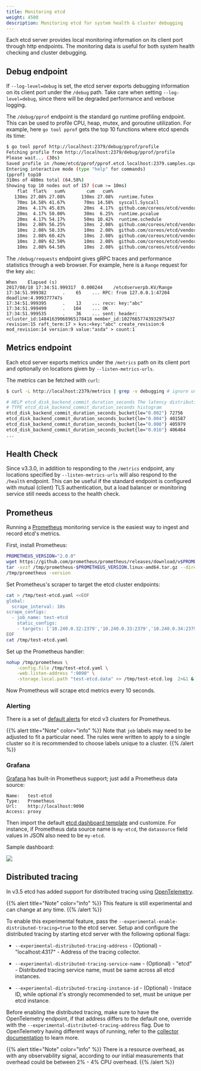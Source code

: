 ```yaml
---
title: Monitoring etcd
weight: 4500
description: Monitoring etcd for system health & cluster debugging
---
```


Each etcd server provides local monitoring information on its client port through http endpoints. The monitoring data is useful for both system health checking and cluster debugging.

## Debug endpoint

If `--log-level=debug` is set, the etcd server exports debugging information on its client port under the `/debug` path. Take care when setting `--log-level=debug`, since there will be degraded performance and verbose logging.

The `/debug/pprof` endpoint is the standard go runtime profiling endpoint. This can be used to profile CPU, heap, mutex, and goroutine utilization. For example, here `go tool pprof` gets the top 10 functions where etcd spends its time:

```sh
$ go tool pprof http://localhost:2379/debug/pprof/profile
Fetching profile from http://localhost:2379/debug/pprof/profile
Please wait... (30s)
Saved profile in /home/etcd/pprof/pprof.etcd.localhost:2379.samples.cpu.001.pb.gz
Entering interactive mode (type "help" for commands)
(pprof) top10
310ms of 480ms total (64.58%)
Showing top 10 nodes out of 157 (cum >= 10ms)
    flat  flat%   sum%        cum   cum%
   130ms 27.08% 27.08%      130ms 27.08%  runtime.futex
    70ms 14.58% 41.67%       70ms 14.58%  syscall.Syscall
    20ms  4.17% 45.83%       20ms  4.17%  github.com/coreos/etcd/vendor/golang.org/x/net/http2/hpack.huffmanDecode
    20ms  4.17% 50.00%       30ms  6.25%  runtime.pcvalue
    20ms  4.17% 54.17%       50ms 10.42%  runtime.schedule
    10ms  2.08% 56.25%       10ms  2.08%  github.com/coreos/etcd/vendor/github.com/coreos/etcd/etcdserver.(*EtcdServer).AuthInfoFromCtx
    10ms  2.08% 58.33%       10ms  2.08%  github.com/coreos/etcd/vendor/github.com/coreos/etcd/etcdserver.(*EtcdServer).Lead
    10ms  2.08% 60.42%       10ms  2.08%  github.com/coreos/etcd/vendor/github.com/coreos/etcd/pkg/wait.(*timeList).Trigger
    10ms  2.08% 62.50%       10ms  2.08%  github.com/coreos/etcd/vendor/github.com/prometheus/client_golang/prometheus.(*MetricVec).hashLabelValues
    10ms  2.08% 64.58%       10ms  2.08%  github.com/coreos/etcd/vendor/golang.org/x/net/http2.(*Framer).WriteHeaders
```

The `/debug/requests` endpoint gives gRPC traces and performance statistics through a web browser. For example, here is a `Range` request for the key `abc`:

```
When	Elapsed (s)
2017/08/18 17:34:51.999317 	0.000244 	/etcdserverpb.KV/Range
17:34:51.999382 	 .    65 	... RPC: from 127.0.0.1:47204 deadline:4.999377747s
17:34:51.999395 	 .    13 	... recv: key:"abc"
17:34:51.999499 	 .   104 	... OK
17:34:51.999535 	 .    36 	... sent: header:<cluster_id:14841639068965178418 member_id:10276657743932975437 revision:15 raft_term:17 > kvs:<key:"abc" create_revision:6 mod_revision:14 version:9 value:"asda" > count:1
```

## Metrics endpoint

Each etcd server exports metrics under the `/metrics` path on its client port and optionally on locations given by `--listen-metrics-urls`.

The metrics can be fetched with `curl`:

```sh
$ curl -L http://localhost:2379/metrics | grep -v debugging # ignore unstable debugging metrics

# HELP etcd_disk_backend_commit_duration_seconds The latency distributions of commit called by backend.
# TYPE etcd_disk_backend_commit_duration_seconds histogram
etcd_disk_backend_commit_duration_seconds_bucket{le="0.002"} 72756
etcd_disk_backend_commit_duration_seconds_bucket{le="0.004"} 401587
etcd_disk_backend_commit_duration_seconds_bucket{le="0.008"} 405979
etcd_disk_backend_commit_duration_seconds_bucket{le="0.016"} 406464
...
```

## Health Check

Since v3.3.0, in addition to responding to the `/metrics` endpoint, any locations specified by `--listen-metrics-urls` will also respond to the `/health` endpoint. This can be useful if the standard endpoint is configured with mutual (client) TLS authentication, but a load balancer or monitoring service still needs access to the health check.

## Prometheus

Running a [Prometheus][prometheus] monitoring service is the easiest way to ingest and record etcd's metrics.

First, install Prometheus:

```sh
PROMETHEUS_VERSION="2.0.0"
wget https://github.com/prometheus/prometheus/releases/download/v$PROMETHEUS_VERSION/prometheus-$PROMETHEUS_VERSION.linux-amd64.tar.gz -O /tmp/prometheus-$PROMETHEUS_VERSION.linux-amd64.tar.gz
tar -xvzf /tmp/prometheus-$PROMETHEUS_VERSION.linux-amd64.tar.gz --directory /tmp/ --strip-components=1
/tmp/prometheus -version
```

Set Prometheus's scraper to target the etcd cluster endpoints:

```sh
cat > /tmp/test-etcd.yaml <<EOF
global:
  scrape_interval: 10s
scrape_configs:
  - job_name: test-etcd
    static_configs:
    - targets: ['10.240.0.32:2379','10.240.0.33:2379','10.240.0.34:2379']
EOF
cat /tmp/test-etcd.yaml
```

Set up the Prometheus handler:

```sh
nohup /tmp/prometheus \
    -config.file /tmp/test-etcd.yaml \
    -web.listen-address ":9090" \
    -storage.local.path "test-etcd.data" >> /tmp/test-etcd.log  2>&1 &
```

Now Prometheus will scrape etcd metrics every 10 seconds.


### Alerting

There is a set of [default alerts](https://github.com/etcd-io/etcd/tree/master/contrib/mixin) for etcd v3 clusters for Prometheus.

{{% alert title="Note" color="info" %}}
Note that `job` labels may need to be adjusted to fit a particular need. The rules were written to apply to a single cluster so it is recommended to choose labels unique to a cluster.
{{% /alert %}}

### Grafana

[Grafana][grafana] has built-in Prometheus support; just add a Prometheus data source:

```
Name:   test-etcd
Type:   Prometheus
Url:    http://localhost:9090
Access: proxy
```

Then import the default [etcd dashboard template][template] and customize. For instance, if Prometheus data source name is `my-etcd`, the `datasource` field values in JSON also need to be `my-etcd`.

Sample dashboard:

![](../etcd-sample-grafana.png)

## Distributed tracing

In v3.5 etcd has added support for distributed tracing using [OpenTelemetry](https://github.com/open-telemetry).

{{% alert title="Note" color="info" %}}
This feature is still experimental and can change at any time.
{{% /alert %}}

To enable this experimental feature, pass the `--experimental-enable-distributed-tracing=true` to the etcd server. Setup and configure the distributed tracing by starting etcd server with the following optional flags:

- `--experimental-distributed-tracing-address` - (Optional) - "localhost:4317" - Address of the tracing collector.

- `--experimental-distributed-tracing-service-name` - (Optional) - "etcd" - Distributed tracing service name, must be same across all etcd instances.

- `--experimental-distributed-tracing-instance-id` - (Optional) - Instace ID, while optional it's strongly recommended to set, must be unique per etcd instance.

Before enabling the distributed tracing, make sure to have the OpenTelemetry endpoint, if that address differs to the default one, override with the `--experimental-distributed-tracing-address` flag. Due to OpenTelemetry having different ways of running, refer to the [collector documentation](https://opentelemetry.io/docs/collector/getting-started/) to learn more.

{{% alert title="Note" color="info" %}}
There is a resource overhead, as with any observability signal, according to our initial measurements that overhead could be between 2% - 4% CPU overhead.
{{% /alert %}}

[grafana]: http://grafana.org/
[prometheus]: https://prometheus.io/
[template]: ../grafana.json
